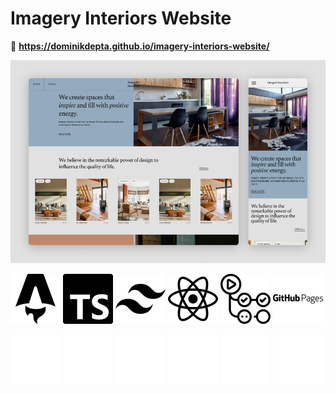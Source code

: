 # Imagery Interiors Website

🔗 **https://dominikdepta.github.io/imagery-interiors-website/**

![Imagery Interiors Website cover](./assets/cover.jpg)

[![Astro](./assets/astro-logo.svg#gh-light-mode-only)](https://astro.build/)
[![TypeScript](./assets/typescript-logo.svg#gh-light-mode-only)](https://www.typescriptlang.org/)
[![Tailwind CSS](./assets/tailwindcss-logo.svg#gh-light-mode-only)](https://tailwindcss.com/)
[![ReactJS](./assets/react-logo.svg#gh-light-mode-only)](https://react.dev/)
[![GitHub Actions](./assets/github-actions-logo.svg#gh-light-mode-only)](https://docs.github.com/en/actions)
[![GitHub Pages](./assets/github-pages-logo.svg#gh-light-mode-only)](https://docs.github.com/en/pages)

[![Astro](./assets/astro-logo-light.svg#gh-dark-mode-only)](https://astro.build/)
[![TypeScript](./assets/typescript-logo-light.svg#gh-dark-mode-only)](https://www.typescriptlang.org/)
[![Tailwind CSS](./assets/tailwindcss-logo-light.svg#gh-dark-mode-only)](https://tailwindcss.com/)
[![ReactJS](./assets/react-logo-light.svg#gh-dark-mode-only)](https://react.dev/)
[![GitHub Actions](./assets/github-actions-logo-light.svg#gh-dark-mode-only)](https://docs.github.com/en/actions)
[![GitHub Pages](./assets/github-pages-logo-light.svg#gh-dark-mode-only)](https://docs.github.com/en/pages)
